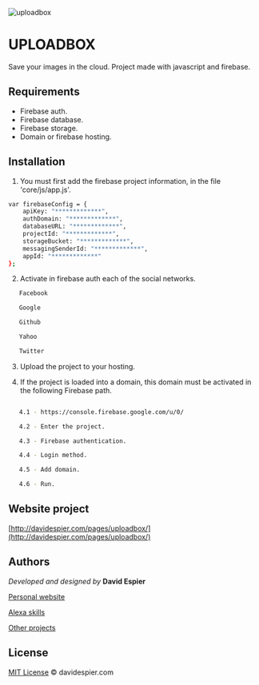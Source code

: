 ![uploadbox](http://davidespier.com/github/upload-php/upload.jpg)

# UPLOADBOX
Save your images in the cloud.  Project made with javascript and firebase.

## Requirements

- Firebase auth.
- Firebase database.
- Firebase storage.
- Domain or firebase hosting.


## Installation

1. You must first add the firebase project information, 
in the file 'core/js/app.js'.


```bash
var firebaseConfig = {
    apiKey: "*************",
    authDomain: "*************",
    databaseURL: "*************",
    projectId: "*************",
    storageBucket: "*************",
    messagingSenderId: "*************",
    appId: "*************"
};
```

2. Activate in firebase auth each of the social networks.

```bash
   Facebook

   Google

   Github

   Yahoo

   Twitter
```

3. Upload the project to your hosting.

4. If the project is loaded into a domain, this domain must be activated in the following Firebase path.

```bash

   4.1 - https://console.firebase.google.com/u/0/

   4.2 - Enter the project.

   4.3 - Firebase authentication.

   4.4 - Login method.

   4.5 - Add domain.

   4.6 - Run.
```
## Website project

[http://davidespier.com/pages/uploadbox/](http://davidespier.com/pages/uploadbox/)


## Authors



 *Developed and designed by*  **David Espier**


[Personal website](https://davidespier.com)

[Alexa skills](https://www.amazon.es/s?k=davidespier&i=alexa-skills)
        
[Other projects](https://github.com/davidespier?tab=repositories)



## License


[MIT License](https://choosealicense.com/licenses/mit/) © davidespier.com

